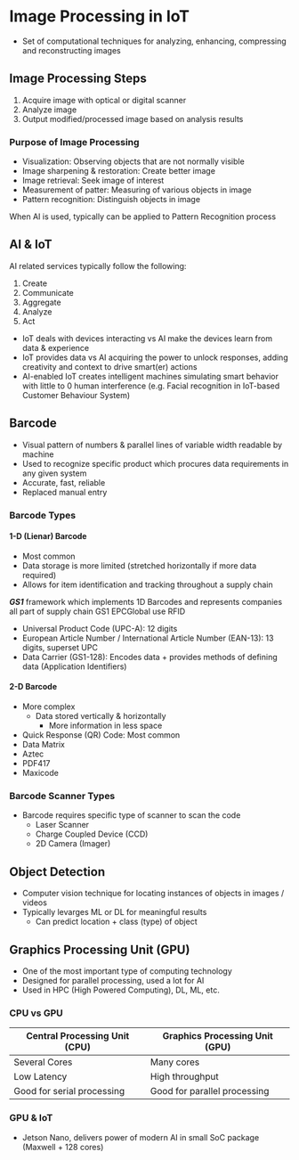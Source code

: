 # Image Processing in IoT
- Set of computational techniques for analyzing, enhancing, compressing and reconstructing images

## Image Processing Steps
1. Acquire image with optical or digital scanner
2. Analyze image
3. Output modified/processed image based on analysis results

### Purpose of Image Processing
- Visualization: Observing objects that are not normally visible
- Image sharpening & restoration: Create better image
- Image retrieval: Seek image of interest
- Measurement of patter: Measuring of various objects in image
- Pattern recognition: Distinguish objects in image

When AI is used, typically can be applied to Pattern Recognition process

## AI & IoT
AI related services typically follow the following:
1. Create
2. Communicate
3. Aggregate
4. Analyze
5. Act

- IoT deals with devices interacting vs AI make the devices learn from data & experience
- IoT provides data vs AI acquiring the power to unlock responses, adding creativity and context to drive smart(er) actions
- AI-enabled IoT creates intelligent machines simulating smart behavior with little to 0 human interference (e.g. Facial recognition in IoT-based Customer Behaviour System)

## Barcode
- Visual pattern of numbers & parallel lines of variable width readable by machine
- Used to recognize specific product which procures data requirements in any given system
- Accurate, fast, reliable
- Replaced manual entry

### Barcode Types
#### 1-D (Lienar) Barcode
- Most common
- Data storage is more limited (stretched horizontally if more data required)
- Allows for item identification and tracking throughout a supply chain

***GS1*** framework which implements 1D Barcodes and represents companies all part of supply chain
GS1 EPCGlobal use RFID 

- Universal Product Code (UPC-A): 12 digits
- European Article Number / International Article Number (EAN-13): 13 digits, superset UPC
- Data Carrier (GS1-128): Encodes data + provides methods of defining data (Application Identifiers) 
#### 2-D Barcode
- More complex
	- Data stored vertically & horizontally
		- More information in less space
- Quick Response (QR) Code: Most common
- Data Matrix
- Aztec
- PDF417
- Maxicode

### Barcode Scanner Types
- Barcode requires specific type of scanner to scan the code
	- Laser Scanner
	- Charge Coupled Device (CCD)
	- 2D Camera (Imager)

## Object Detection
- Computer vision technique for locating instances of objects in images / videos
- Typically levarges ML or DL for meaningful results
	- Can predict location + class (type) of object

## Graphics Processing Unit (GPU)
- One of the most important type of computing technology
- Designed for parallel processing, used a lot for AI
- Used in HPC (High Powered Computing), DL, ML, etc.

### CPU vs GPU
| Central Processing Unit (CPU) | Graphics Processing Unit (GPU) |
| ----------------------------- | ------------------------------ |
| Several Cores                 | Many cores                     |
| Low Latency                   | High throughput                |
| Good for serial processing    | Good for parallel processing   | 

### GPU & IoT
- Jetson Nano, delivers power of modern AI in small SoC package (Maxwell + 128 cores)
